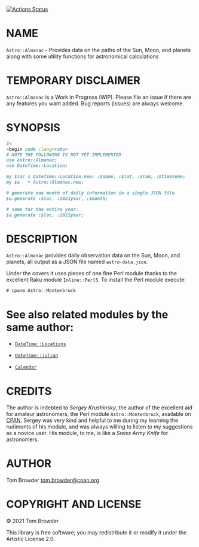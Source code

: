 [![Actions Status](https://github.com/tbrowder/Astro-Almanac/workflows/test-inline-perl5/badge.svg)](https://github.com/tbrowder/Astro-Almanac/actions)

NAME
====

`Astro::Almanac` - Provides data on the paths of the Sun, Moon, and planets along with some utility functions for astronomical calculations

TEMPORARY DISCLAIMER
====================

`Astro::Almanac` is a Work in Progress (WIP). Please file an issue if there are any features you want added. Bug reports (issues) are always welcome.

SYNOPSIS
========

```raku
Z<
=begin code :lang<raku>
# NOTE THE FOLLOWING IS NOT YET IMPLEMENTED
use Astro::Almanac;
use DateTime::Location;

my $loc = DateTime::Location.new: :$name, :$lat, :$lon, :$timezone;
my $a   = Astro::Almanac.new;

# generate one month of daily information in a single JSON file
$a.generate :$loc, :2021year, :1month;

# same for the entire year:
$a.generate :$loc, :2021year;
```

>

DESCRIPTION
===========

`Astro::Almanac` provides daily observation data on the Sun, Moon, and planets, all output as a JSON file named `astro-data.json`.

Under the covers it uses pieces of one fine Perl module thanks to the excellent Raku module `Inline::Perl5`. To install the Perl module execute:

    # cpanm Astro::Montenbruck

See also related modules by the same author:
============================================

  * [`DateTime::Locations`](https://github.com/tbrowder/DateTime-Location)

  * [`DateTime::Julian`](https://github.com/tbrowder/DateTime-Julian)

  * [`Calendar`](https://github.com/tbrowder/Calendar)

CREDITS
=======

The author is indebted to *Sergey Krushinsky*, the author of the excellent aid for amateur astronomers, the Perl module `Astro::Montenbruck`, available on [CPAN](https://cpan.org). Sergey was very kind and helpful to me during my learning the rudiments of his module, and was always willing to listen to my suggestions as a novice user. His module, to me, is like a *Swiss Army Knife* for astronomers.

AUTHOR
======

Tom Browder <tom.browder@cpan.org>

COPYRIGHT AND LICENSE
=====================

© 2021 Tom Browder

This library is free software; you may redistribute it or modify it under the Artistic License 2.0.

